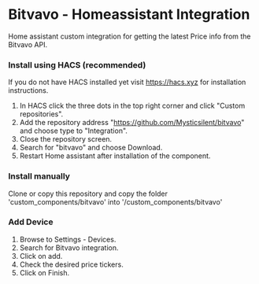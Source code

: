 # Bitvavo - Homeassistant Integration
Home assistant custom integration for getting the latest Price info from the Bitvavo API.

### Install using HACS (recommended)
If you do not have HACS installed yet visit https://hacs.xyz for installation instructions.
1. In HACS click the three dots in the top right corner and click "Custom repositories".
2. Add the repository address "https://github.com/Mysticsilent/bitvavo" and choose type to "Integration".
3. Close the repository screen.
4. Search for "bitvavo" and choose Download.
5. Restart Home assistant after installation of the component.

### Install manually
Clone or copy this repository and copy the folder 'custom_components/bitvavo' into '<homeassistant config>/custom_components/bitvavo'

### Add Device
1. Browse to Settings - Devices.
2. Search for Bitvavo integration.
3. Click on add.
4. Check the desired price tickers.
5. Click on Finish.

